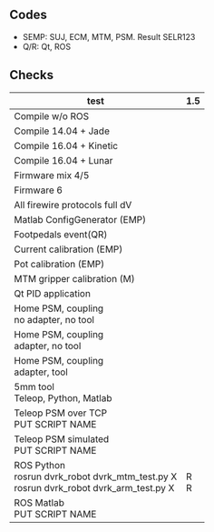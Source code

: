 ## Codes
* SEMP: SUJ, ECM, MTM, PSM.  Result SELR123
* Q/R: Qt, ROS

## Checks
| test | 1.5 |
|------|-----|
|Compile w/o ROS                | |
|Compile 14.04 + Jade           | |
|Compile 16.04 + Kinetic        | |
|Compile 16.04 + Lunar          | |
|Firmware mix 4/5               | |
|Firmware 6                     | |
|All firewire protocols full dV | |
|Matlab ConfigGenerator (EMP)   | |
|Footpedals event(QR)           | |
|Current calibration (EMP)      | |
|Pot calibration (EMP)          | |
|MTM gripper calibration (M)    | |
|Qt PID application             | |
|Home PSM, coupling<br>no adapter, no tool | |
|Home PSM, coupling<br>adapter, no tool    | |
|Home PSM, coupling<br>adapter, tool       | |
|5mm tool<br>Teleop, Python, Matlab        | |
|Teleop PSM over TCP<br>PUT SCRIPT NAME    | |
|Teleop PSM simulated<br>PUT SCRIPT NAME   | |
|ROS Python<br>rosrun dvrk_robot dvrk_mtm_test.py X<br>rosrun dvrk_robot dvrk_arm_test.py X| <br>R<br>R|
|ROS Matlab<br>PUT SCRIPT NAME             | |